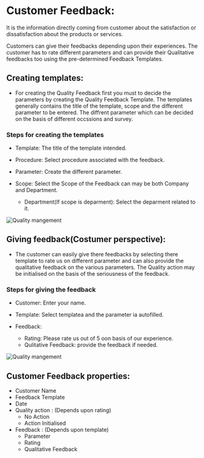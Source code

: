 # Customer Feedback: 

 It is the information directly coming from customer about the satisfaction or dissatisfaction about the products or services.

 Customers can give their feedbacks depending upon their experiences. The customer has to rate different parameters and can provide their Qualitative feedbacks too using the pre-determined Feedback Templates.

## Creating templates:
 
- For creating the Quality Feedback first you must to decide the parameters by creating the Quality Feedback Template. The templates generally contains the title of the template, scope and the different parameter to be entered. The diffrent parameter which can be decided on the basis of different occssions and survey.

### Steps for creating the templates

- Template: The title of the template intended.

- Procedure: Select procedure associated with the feedback.

- Parameter: Create the different parameter.

- Scope: Select the Scope of the Feedback can may be both Company and Department.

    - Department(If scope is deparment): Select the deparment related to it.

 <img class="screenshot" alt="Quality mangement" src="{{docs_base_url}}/assets/img/quality-management/feedback_template.png">

## Giving feedback(Costumer perspective):

- The customer can easily give there feedbacks by selecting there template to rate us on different parameter and can also provide the qualitative feedback on the various parameters. The Quality action may be initialised on the basis of the seriousness of the feedback.

### Steps for giving the feedback

- Customer: Enter your name.

- Template: Select templatea and the parameter ia autofilled.

- Feedback: 

    - Rating: Please rate us out of 5 oon basis of our experience.
    - Qulitative Feedback: provide the feedback if needed.

<img class="screenshot" alt="Quality mangement" src="{{docs_base_url}}/assets/img/quality-management/feedback.png">

## Customer Feedback properties:

- Customer Name
- Feedback Template
- Date
- Quality action : (Depends upon rating)
  - No Action
  - Action Initialised
- Feedback : (Depends upon template)
  - Parameter
  - Rating
  - Qualitative Feedback

